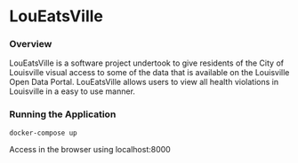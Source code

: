 # LouEatsVille

### Overview
LouEatsVille is a software project undertook to give residents of the City of Louisville visual access to some of the data that is available on the Louisville Open Data Portal. LouEatsVille allows users to view all health violations in Louisville in a easy to use manner.

### Running the Application
    docker-compose up
Access in the browser using localhost:8000
